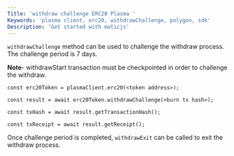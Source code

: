 ```yaml
---
Title: 'withdraw challenge ERC20 Plasma '
Keywords: 'plasma client, erc20, withdrawChallenge, polygon, sdk'
Description: 'Get started with maticjs'
---
```


`withdrawChallenge` method can be used to challenge the withdraw process. The challenge period is 7 days.

**Note**- withdrawStart transaction must be checkpointed in order to challenge the withdraw.

```
const erc20Token = plasmaClient.erc20(<token address>);

const result = await erc20Token.withdrawChallenge(<burn tx hash>);

const txHash = await result.getTransactionHash();

const txReceipt = await result.getReceipt();

```

Once challenge period is completed, `withdrawExit` can be called to exit the withdraw process.
